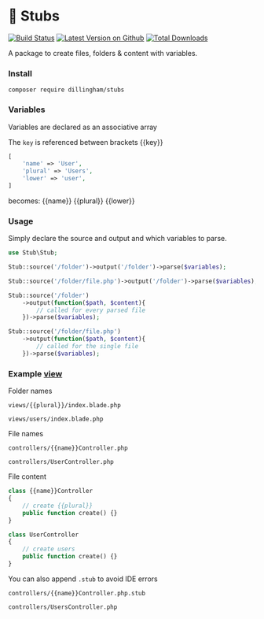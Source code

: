 # 📂 Stubs

[![Build Status](https://travis-ci.com/dillingham/stubs.svg?branch=master)](https://travis-ci.com/dillingham/stubs)
[![Latest Version on Github](https://img.shields.io/github/release/dillingham/stubs.svg?style=flat-square)](https://packagist.org/packages/dillingham/stubs)
[![Total Downloads](https://img.shields.io/packagist/dt/dillingham/stubs.svg?style=flat-square)](https://packagist.org/packages/dillingham/stubs)

A package to create files, folders & content with variables. 

### Install

```
composer require dillingham/stubs
```

### Variables

Variables are declared as an associative array

The `key` is referenced between brackets {{key}}

```php
[
    'name' => 'User',
    'plural' => 'Users',
    'lower' => 'user',
]
```

becomes: {{name}} {{plural}} {{lower}}

### Usage

Simply declare the  source and output and which variables to parse.
```php
use Stub\Stub;
```

```php
Stub::source('/folder')->output('/folder')->parse($variables);
```
```php
Stub::source('/folder/file.php')->output('/folder')->parse($variables);
```
```php
Stub::source('/folder')
    ->output(function($path, $content){
        // called for every parsed file
    })->parse($variables);
```
```php
Stub::source('/folder/file.php')
    ->output(function($path, $content){
        // called for the single file
    })->parse($variables);
```

### Example [view](https://github.com/dillingham/stubs/tree/master/tests/stubs)


Folder names

```
views/{{plural}}/index.blade.php
```
```
views/users/index.blade.php
```

File names

```
controllers/{{name}}Controller.php
```
```
controllers/UserController.php
```

File content

```php
class {{name}}Controller
{
    // create {{plural}}
    public function create() {}
}
```

```php
class UserController
{
    // create users
    public function create() {}
}
```

You can also append `.stub` to avoid IDE errors

```
controllers/{{name}}Controller.php.stub
```
```
controllers/UsersController.php
```
